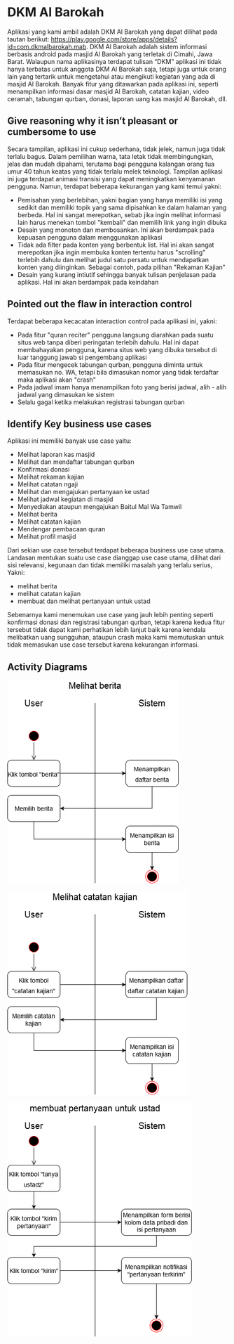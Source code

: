 # DKM Al Barokah

Aplikasi yang kami ambil adalah DKM Al Barokah yang dapat dilihat pada tautan berikut: https://play.google.com/store/apps/details?id=com.dkmalbarokah.mab. DKM Al Barokah adalah sistem informasi berbasis android pada masjid Al Barokah yang terletak di Cimahi, Jawa Barat. Walaupun nama aplikasinya terdapat tulisan “DKM” aplikasi ini tidak hanya terbatas untuk anggota DKM Al Barokah saja, tetapi juga untuk orang lain yang tertarik untuk mengetahui atau mengikuti kegiatan yang ada di masjid Al Barokah. Banyak fitur yang ditawarkan pada aplikasi ini, seperti menampilkan informasi dasar masjid Al Barokah, catatan kajian, video ceramah, tabungan qurban, donasi, laporan uang kas masjid Al Barokah, dll.

## Give reasoning why it isn’t pleasant or cumbersome to use

Secara tampilan, aplikasi ini cukup sederhana, tidak jelek, namun juga tidak terlalu bagus. Dalam pemilihan warna, tata letak tidak membingungkan, jelas dan mudah dipahami, terutama bagi pengguna kalangan orang tua umur 40 tahun keatas yang tidak terlalu melek teknologi. Tampilan aplikasi ini juga terdapat animasi transisi yang dapat meningkatkan kenyamanan pengguna. Namun, terdapat beberapa kekurangan yang kami temui yakni: 

- Pemisahan yang berlebihan, yakni bagian yang hanya memiliki isi yang sedikit dan memiliki topik yang sama dipisahkan ke dalam halaman yang berbeda. Hal ini sangat merepotkan, sebab jika ingin melihat informasi lain harus menekan tombol "kembali" dan memilih link yang ingin dibuka
- Desain yang monoton dan membosankan. Ini akan berdampak pada kepuasan pengguna dalam menggunakan aplikasi
- Tidak ada filter pada konten yang berbentuk list. Hal ini akan sangat merepotkan jika ingin membuka konten tertentu harus "scrolling" terlebih dahulu dan melihat judul satu persatu untuk mendapatkan konten yang diinginkan. Sebagai contoh, pada pilihan "Rekaman Kajian" 
- Desain yang kurang intiutif sehingga banyak tulisan penjelasan pada aplikasi. Hal ini akan berdampak pada keindahan

## Pointed out the flaw in interaction control

Terdapat beberapa kecacatan interaction control pada aplikasi ini, yakni:
- Pada fitur "quran reciter" pengguna langsung diarahkan pada suatu situs web tanpa diberi peringatan terlebih dahulu. Hal ini dapat membahayakan pengguna, karena situs web yang dibuka tersebut di luar tanggung jawab si pengembang aplikasi
- Pada fitur mengecek tabungan qurban, pengguna diminta untuk memasukan no. WA, tetapi bila dimasukan nomor yang tidak terdaftar maka aplikasi akan "crash"
- Pada jadwal imam hanya menampilkan foto yang berisi jadwal, alih - alih jadwal yang dimasukan ke sistem
- Selalu gagal ketika melakukan registrasi tabungan qurban

## Identify Key business use cases

Aplikasi ini memiliki banyak use case yaitu:
- Melihat laporan kas masjid
- Melihat dan mendaftar tabungan qurban
- Konfirmasi donasi
- Melihat rekaman kajian
- Melihat catatan ngaji
- Melihat dan mengajukan pertanyaan ke ustad
- Melihat jadwal kegiatan di masjid
- Menyediakan ataupun mengajukan Baitul Mal Wa Tamwil
- Melihat berita
- Melihat catatan kajian
- Mendengar pembacaan quran
- Melihat profil masjid

Dari sekian use case tersebut terdapat beberapa business use case utama. Landasan mentukan suatu use case dianggap use case utama, dilihat dari sisi relevansi, kegunaan dan tidak memiliki masalah yang terlalu serius, Yakni:
- melihat berita
- melihat catatan kajian
- membuat dan melihat pertanyaan untuk ustad

Sebenarnya kami menemukan use case yang jauh lebih penting seperti konfirmasi donasi dan registrasi tabungan qurban, tetapi karena kedua fitur tersebut tidak dapat kami perhatikan lebih lanjut baik karena kendala melibatkan uang sungguhan, ataupun crash maka kami memutuskan untuk tidak memasukan use case tersebut karena kekurangan informasi.

## Activity Diagrams

![use case melihat berita](melihat%20berita.png)

![use case melihat catatan kajian](melihat%20catatan%20kajian.png)

![use case membuat pertanyaan untuk ustad](membuat%20pertanyaan%20untuk%20ustad.png)

